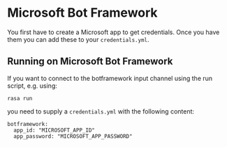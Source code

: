 # Microsoft Bot Framework

You first have to create a Microsoft app to get credentials.
Once you have them you can add these to your `credentials.yml`.

## Running on Microsoft Bot Framework

If you want to connect to the botframework input channel using the
run script, e.g. using:

```
rasa run
```

you need to supply a `credentials.yml` with the following content:

```
botframework:
  app_id: "MICROSOFT_APP_ID"
  app_password: "MICROSOFT_APP_PASSWORD"
```
